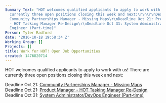 ```yaml
---
Summary Text: "HOT welcomes qualified applicants to apply to work with us! There are
  currently three open positions closing this week and next:\r\n\r\nDeadline Oct 21:
  Community Partnerships Manager - Missing Maps\r\nDeadline Oct 21: Product Manager
  - HOT Tasking Manager Re-Design\r\nDeadline Oct 31: System Administrator/DevOps
  Engineer (Part-time)"
Person: Tyler Radford
date: '2016-10-18 19:58:34 Z'
Working Group: []
Projects: []
title: Work for HOT! Open Job Opportunities
created: 1476820714
---
```

<p>HOT welcomes qualified applicants to apply to work with us! There are currently three open positions closing this week and next:</p><p>Deadline Oct 21:&nbsp;<a href="https://hotosm.org/job/community_partnerships_manager_missing_maps/2016">Community Partnerships Manager - Missing Maps</a><br>Deadline Oct 21:&nbsp;<a href="https://hotosm.org/product-manager-tmredesign">Product Manager - HOT Tasking Manager Re-Design<br></a>Deadline Oct 31:&nbsp;<a href="https://hotosm.org/jobs/sysadmin">System Administrator/DevOps Engineer (Part-time)</a></p>
